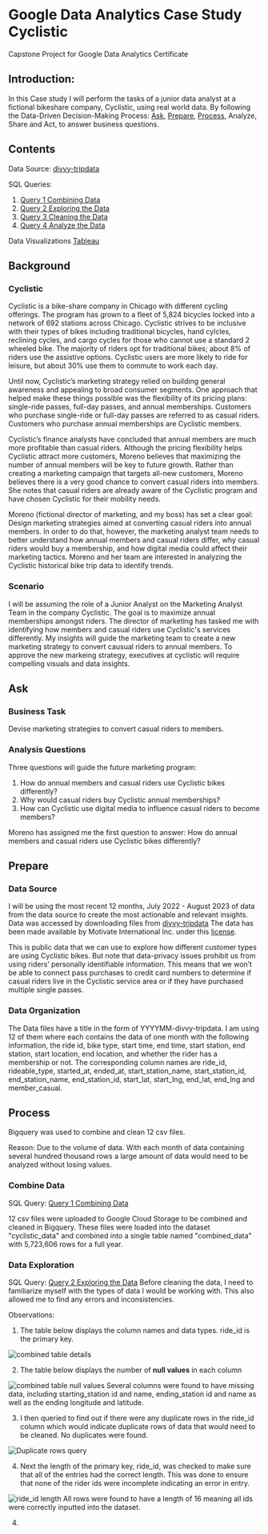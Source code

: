 # Google Data Analytics Case Study Cyclistic
Capstone Project for Google Data Analytics Certificate
## Introduction:
In this Case study I will perform the tasks of a junior data analyst at a fictional bikeshare company, Cyclistic, using real world data. By following the Data-Driven Decision-Making Process: [Ask](https://github.com/DanHoffman1/Google_Data_Analytics_Case_Study_Cyclistic/blob/main/README.md#Ask), [Prepare](https://github.com/DanHoffman1/Google_Data_Analytics_Case_Study_Cyclistic/blob/main/README.md#prepare), [Process](https://github.com/DanHoffman1/Google_Data_Analytics_Case_Study_Cyclistic/blob/main/README.md#process), Analyze, Share and Act, to answer business questions.
## Contents
Data Source: [divvy-tripdata](https://divvy-tripdata.s3.amazonaws.com/index.html)

SQL Queries:
1. [Query 1 Combining Data](https://github.com/DanHoffman1/Google_Data_Analytics_Case_Study_Cyclistic/blob/main/Query%201%20Combining%20Data)
2. [Query 2 Exploring the Data](https://github.com/DanHoffman1/Google_Data_Analytics_Case_Study_Cyclistic/blob/main/Query%202%20Exploring%20the%20Data%20(SQL))
3. [Query 3 Cleaning the Data](https://github.com/DanHoffman1/Google_Data_Analytics_Case_Study_Cyclistic/blob/main/Query%203%20Cleaning%20the%20Data%20(SQL))
4. [Query 4 Analyze the Data](https://github.com/DanHoffman1/Google_Data_Analytics_Case_Study_Cyclistic/blob/main/Query%204%20Analyze%20the%20Data-%20(SQL))

Data Visualizations [Tableau](https://public.tableau.com/app/profile/daniel.hoffman8788/viz/CyclisticCaseStudy_16953515488350/Dashboard1#1)

## Background
### Cyclistic
Cyclistic is a bike-share company in Chicago with different cycling offerings.  The program has grown to a fleet of 5,824 bicycles locked into a network of 692 stations across Chicago. Cyclistic strives to be inclusive with their types of bikes including traditional bicycles, hand cylcles, reclining cycles, and cargo cycles for those who cannot use a standard 2 wheeled bike. The majority of riders opt for traditional bikes; about 8% of riders use the assistive options. Cyclistic users are more likely to ride for leisure, but about 30% use them to commute to work each day.

Until now, Cyclistic’s marketing strategy relied on building general awareness and appealing to broad consumer segments. One approach that helped make these things possible was the flexibility of its pricing plans: single-ride passes, full-day passes, and annual memberships. Customers who purchase single-ride or full-day passes are referred to as casual riders. Customers who purchase annual memberships are Cyclistic members.

Cyclistic’s finance analysts have concluded that annual members are much more profitable than casual riders. Although the pricing flexibility helps Cyclistic attract more customers, Moreno believes that maximizing the number of annual members will be key to future growth. Rather than creating a marketing campaign that targets all-new customers, Moreno believes there is a very good chance to convert casual riders into members. She notes that casual riders are already aware of the Cyclistic program and have chosen Cyclistic for their mobility needs.

Moreno (fictional director of marketing, and my boss) has set a clear goal: Design marketing strategies aimed at converting casual riders into annual members. In order to do that, however, the marketing analyst team needs to better understand how annual members and casual riders differ, why casual riders would buy a membership, and how digital media could affect their marketing tactics. Moreno and her team are interested in analyzing the Cyclistic historical bike trip data to identify trends.

### Scenario
I will be assuming the role of a Junior Analyst on the Marketing Analyst Team in the company Cyclistic. The goal is to maximize annual memberships amongst riders. The director of marketing has tasked me with identifying how members and casual riders use Cyclistic's services differently. My insights will guide the marketing team to create a new marketing strategy to convert causual riders to annual members. To approve the new markeing strategy, executives at cyclistic will require compelling visuals and  data insights.

## Ask
### Business Task
Devise marketing strategies to convert casual riders to members.
### Analysis Questions
Three questions will guide the future marketing program:  
1. How do annual members and casual riders use Cyclistic bikes differently?  
2. Why would casual riders buy Cyclistic annual memberships?  
3. How can Cyclistic use digital media to influence casual riders to become members?

Moreno has assigned me the first question to answer: How do annual members and casual riders use Cyclistic bikes differently?

## Prepare
### Data Source
I will be using the most recent 12 months, July 2022 - August 2023 of data from the data source to create the most actionable and relevant insights. Data was accessed by downloading files from [divvy-tripdata](https://divvy-tripdata.s3.amazonaws.com/index.html) The data has been made available by Motivate International Inc. under this [license](https://divvybikes.com/data-license-agreement).

This is public data that we can use to explore how different customer types are using Cyclistic bikes. But note that data-privacy issues prohibit us from using riders’ personally identifiable information. This means that we won’t be able to connect pass purchases to credit card numbers to determine if casual riders live in the Cyclistic service area or if they have purchased multiple single passes.

### Data Organization
The Data files have a title in the form of YYYYMM-divvy-tripdata. I am using 12 of them where each contains the data of one month with the following information, the ride id, bike type, start time, end time, start station, end station, start location, end location, and whether the rider has a membership or not. The corresponding column names are ride_id, rideable_type, started_at, ended_at, start_station_name, start_station_id, end_station_name, end_station_id, start_lat, start_lng, end_lat, end_lng and member_casual.

## Process
Bigquery was used to combine and clean 12 csv files.

Reason: 
Due to the volume of data. With each month of data containing several hundred thousand rows a large amount of data would need to be analyzed without losing values.

### Combine Data
SQL Query: [Query 1 Combining Data](https://github.com/DanHoffman1/Google_Data_Analytics_Case_Study_Cyclistic/blob/main/Query%201%20Combining%20Data)

12 csv files were uploaded to Google Cloud Storage to be combined and cleaned in Bigquery. These files were loaded into the dataset "cyclistic_data" and combined into a single table named "combined_data" with 5,723,606 rows for a full year.

### Data Exploration
SQL Query: [Query 2 Exploring the Data](https://github.com/DanHoffman1/Google_Data_Analytics_Case_Study_Cyclistic/blob/main/Query%202%20Exploring%20the%20Data%20(SQL))
Before cleaning the data, I need to familiarize myself with the types of data I would be working with. This also allowed me to find any errors and inconsistencies.

Observations:
1. The table below displays the column names and data types. ride_id is the primary key.

![combined table details](https://github.com/DanHoffman1/Google_Data_Analytics_Case_Study_Cyclistic/assets/137096478/fdabf94e-30d0-4bb0-83a1-60fa8a2897b1)

2. The table below displays the number of  **null values** in each column

![combined table null values](https://github.com/DanHoffman1/Google_Data_Analytics_Case_Study_Cyclistic/assets/137096478/032943ae-2636-40a2-a243-b887f690a30b)
Several columns were found to have missing data, including starting_station id and name, ending_station id and name as well as the ending longitude and latitude.

3. I then queried to find out if there were any duplicate rows in the ride_id column which would indicate duplicate rows of data that would need to be cleaned. No duplicates were found.

![Duplicate rows query](https://github.com/DanHoffman1/Google_Data_Analytics_Case_Study_Cyclistic/assets/137096478/d7930a27-a1d1-4200-b9a2-c4fa39131200)

4. Next the length of the primary key, ride_id, was checked to make sure that all of the entries had the correct length. This was done to ensure that none of the rider ids were incomplete indicating an error in entry.

![ride_id length](https://github.com/DanHoffman1/Google_Data_Analytics_Case_Study_Cyclistic/assets/137096478/06d3e735-63c9-4ee3-8ed9-83f897012972)
All rows were found to have a length of 16 meaning all ids were correctly inputted into the dataset.

4.

